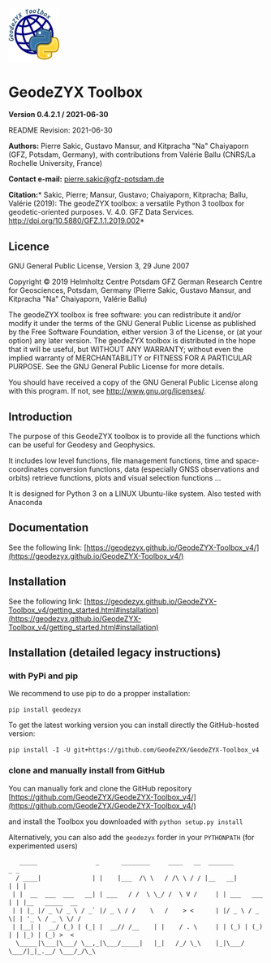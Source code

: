<img src="./geodezyx_toolbox_logo.png" width="100">

# GeodeZYX Toolbox

**Version 0.4.2.1 / 2021-06-30**

README Revision: 2021-06-30


**Authors:** Pierre Sakic, Gustavo Mansur, and Kitpracha "Na" Chaiyaporn
(GFZ, Potsdam, Germany), with contributions from Valérie Ballu (CNRS/La Rochelle University, France)

**Contact e-mail:** pierre.sakic@gfz-potsdam.de

**Citation:*** Sakic, Pierre; Mansur, Gustavo; Chaiyaporn, Kitpracha; Ballu, Valérie (2019):
The geodeZYX toolbox: a versatile Python 3 toolbox for geodetic-oriented purposes. 
V. 4.0. GFZ Data Services. http://doi.org/10.5880/GFZ.1.1.2019.002*

## Licence

GNU General Public License, Version 3, 29 June 2007

Copyright © 2019 Helmholtz Centre Potsdam GFZ 
German Research Centre for Geosciences, Potsdam, Germany 
(Pierre Sakic, Gustavo Mansur, and Kitpracha "Na" Chaiyaporn, Valérie Ballu)

The geodeZYX toolbox is free software: you can redistribute it and/or modify it
under the terms of the GNU General Public License as published by the 
Free Software Foundation, either version 3 of the License, or 
(at your option) any later version. The geodeZYX toolbox is distributed 
in the hope that it will be useful, but WITHOUT ANY WARRANTY; without even 
the implied warranty of MERCHANTABILITY or FITNESS FOR A PARTICULAR PURPOSE. 
See the GNU General Public License for more details. 

You should have received a copy of the GNU General Public License 
along with this program. If not, see http://www.gnu.org/licenses/.

## Introduction

The purpose of this GeodeZYX toolbox is to provide all the functions which
can be useful for Geodesy and Geophysics. 

It includes low level functions, file management functions,
time and space-coordinates conversion functions, 
data (especially GNSS observations and orbits) retrieve functions, 
plots and visual selection functions ...

It is designed for Python 3 on a LINUX Ubuntu-like system.
Also tested with Anaconda

## Documentation

See the following link:
[https://geodezyx.github.io/GeodeZYX-Toolbox_v4/](https://geodezyx.github.io/GeodeZYX-Toolbox_v4/)

## Installation 

See the following link:
[https://geodezyx.github.io/GeodeZYX-Toolbox_v4/getting_started.html#installation](https://geodezyx.github.io/GeodeZYX-Toolbox_v4/getting_started.html#installation)

## Installation (detailed legacy instructions)

### with PyPi and pip

We recommend to use pip to do a propper installation:

``pip install geodezyx``

To get the latest working version you can install directly the GitHub-hosted version:

``pip install -I -U git+https://github.com/GeodeZYX/GeodeZYX-Toolbox_v4``

### clone and manually install from GitHub

You can manually fork and clone the GitHub repository
[https://github.com/GeodeZYX/GeodeZYX-Toolbox_v4/](https://github.com/GeodeZYX/GeodeZYX-Toolbox_v4/)

and install the Toolbox you downloaded with ``python setup.py install``

Alternatively, you can also add the ``geodezyx`` forder in your ``PYTHONPATH`` (for experimented users)


       _____                _      ________     ____   __  _______          _ _
      / ____|              | |    |___  /\ \   / /\ \ / / |__   __|        | | |
     | |  __  ___  ___   __| | ___   / /  \ \_/ /  \ V /     | | ___   ___ | | |__   _____  __
     | | |_ |/ _ \/ _ \ / _` |/ _ \ / /    \   /    > <      | |/ _ \ / _ \| | '_ \ / _ \ \/ /
     | |__| |  __/ (_) | (_| |  __// /__    | |    / . \     | | (_) | (_) | | |_) | (_) >  <
      \_____|\___|\___/ \__,_|\___/_____|   |_|   /_/ \_\    |_|\___/ \___/|_|_.__/ \___/_/\_\

